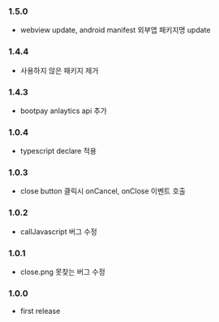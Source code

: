 ### 1.5.0
- webview update, android manifest 외부앱 패키지명 update 

### 1.4.4
- 사용하지 않은 패키지 제거 

### 1.4.3
- bootpay anlaytics api 추가 

### 1.0.4
- typescript declare 적용 

### 1.0.3
- close button 클릭시 onCancel, onClose 이벤트 호출 

### 1.0.2
- callJavascript 버그 수정 

### 1.0.1
- close.png 못찾는 버그 수정 

### 1.0.0
- first release  
